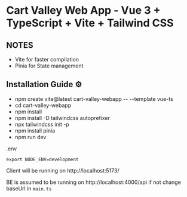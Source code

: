 # Cart Valley Web App - Vue 3 + TypeScript + Vite + Tailwind CSS
## NOTES
  - Vite for faster compilation
  - Pinia for State management

## Installation Guide ⚙️
  * npm create vite@latest  cart-valley-webapp -- --template vue-ts
  * cd cart-valley-webapp
  * npm install
  * npm install -D tailwindcss autoprefixer
  * npx tailwindcss init -p
  * npm install pinia
  * npm run dev

.env
```
export NODE_ENV=development
```

Client will be running on http://localhost:5173/

BE is assumed to be running on http://localhost:4000/api
if not change baseUrl in `main.ts`
